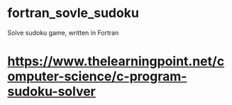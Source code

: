 # fortran_sovle_sudoku
Solve sudoku game, written in Fortran

# https://www.thelearningpoint.net/computer-science/c-program-sudoku-solver
